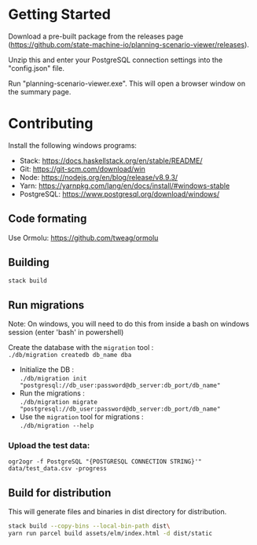 # Getting Started

Download a pre-built package from the releases page (<https://github.com/state-machine-io/planning-scenario-viewer/releases>). 

Unzip this and enter your PostgreSQL connection settings into the "config.json" file.

Run "planning-scenario-viewer.exe". This will open a browser window on the summary page.

# Contributing

Install the following windows programs:
 - Stack: <https://docs.haskellstack.org/en/stable/README/>
 - Git: <https://git-scm.com/download/win>
 - Node: <https://nodejs.org/en/blog/release/v8.9.3/>
 - Yarn: <https://yarnpkg.com/lang/en/docs/install/#windows-stable>
 - PostgreSQL: <https://www.postgresql.org/download/windows/>

## Code formating
Use Ormolu: <https://github.com/tweag/ormolu>

## Building

```bash
stack build
```

## Run migrations
Note: On windows, you will need to do this from inside a bash on windows session (enter 'bash' in powershell)

Create the database with the `migration` tool :  
  `./db/migration createdb db_name dba`
* Initialize the DB :  
  `./db/migration init "postgresql://db_user:password@db_server:db_port/db_name"`
* Run the migrations :  
  `./db/migration migrate "postgresql://db_user:password@db_server:db_port/db_name"`
* Use the `migration` tool for migrations :  
  `./db/migration --help` 

### Upload the test data:
  `ogr2ogr -f PostgreSQL "{POSTGRESQL CONNECTION STRING}'" data/test_data.csv -progress`
  

## Build for distribution
This will generate files and binaries in dist directory for distribution.

```bash
stack build --copy-bins --local-bin-path dist\
yarn run parcel build assets/elm/index.html -d dist/static
```
